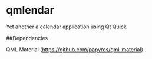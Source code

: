 # qmlendar
Yet another a calendar application using Qt Quick

##Dependencies

QML Material (https://github.com/papyros/qml-material) .